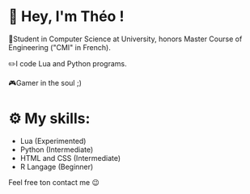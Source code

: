 <h1>👋 Hey, I'm Théo ! </h1>
<div>
<p>💼Student in Computer Science at University, honors Master Course of Engineering ("CMI" in French).</p> 
<p>✏️I code Lua and Python programs. </p>
<p>🎮Gamer in the soul ;)</p>
</div>

<h1>⚙️ My skills: </h1>
<ul>
  <li>Lua (Experimented)</li>
  <li>Python (Intermediate)</li>
  <li>HTML and CSS (Intermediate)</li>
  <li>R Langage (Beginner)</li>
</ul>

Feel free ton contact me 😉
